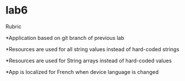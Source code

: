 # lab6
Rubric

*Application based on git branch of previous lab 

*Resources are used for all string values instead of hard-coded strings 

*Resources are used for String arrays instead of hard-coded values 

*App is localized for French when device language is changed 
